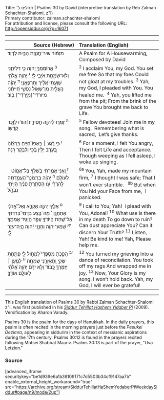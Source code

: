 <html>
<head></head>
<body>
Title: תהלים ל׳ | Psalms 30 by David (interpretive translation by Reb Zalman Schachter-Shalomi, z"l)<br />
Primary contributor: zalman.schachter-shalomi<br />
For attribution and license, please consult the following URL: <a href="http://opensiddur.org/?p=16071">http://opensiddur.org/?p=16071</a>
<p />
<hr />

<table style="margin-left: auto;margin-right: auto;" class="draggable">
<thead><tr><th id="x" style="text-align: right;">Source (Hebrew)</th><th style="text-align: left;">Translation (English)</th></tr></thead>
<tbody>
<tr>
<td style="vertical-align:top;" width="46%">
<div class="liturgy"><span lang="he">
מִזְמ֡וֹר שִׁיר־חֲנֻכַּ֖ת הַבַּ֣יִת 
לְדָוִֽד׃ 
</span></div></td>
 
<td style="vertical-align:top;" width="53%"><div class="english">
A Psalm for A Housewarming,
Composed by David
</div></td>
</tr>


<tr>
<td style="vertical-align:top;" width="46%">
<div class="liturgy"><span lang="he">
<sup>ב</sup>&nbsp;אֲרוֹמִמְךָ֣ יְ֭הוָה 
כִּ֣י דִלִּיתָ֑נִי 
וְלֹא־שִׂמַּ֖חְתָּ 
אֹיְבַ֣י לִֽי׃
<sup>ג</sup>&nbsp;יְהוָ֥ה אֱלֹהָ֑י שִׁוַּ֥עְתִּי אֵ֝לֶ֗יךָ 
וַתִּרְפָּאֵֽנִי׃
<sup>ד</sup>&nbsp;יְֽהוָ֗ה הֶֽעֱלִ֣יתָ מִן־שְׁא֣וֹל 
נַפְשִׁ֑י חִ֝יִּיתַ֗נִי 
מיורדי־[מִיָּֽרְדִי־] בֽוֹר׃ 
</span></div></td>
 
<td style="vertical-align:top;" width="53%"><div class="english">
<sup>2</sup>&nbsp;I acclaim You, my God.
You set me free
So that my foes 
Could not gloat at my troubles.
<sup>3</sup>&nbsp;Yah, my God, I pleaded with You.
You healed me. 
<sup>4</sup>&nbsp;Yah, you lifted me from the pit;
From the brink of the grave
You brought me back to Life.
</div></td>
</tr>


<tr>
<td style="vertical-align:top;" width="46%">
<div class="liturgy"><span lang="he">
<sup>ה</sup>&nbsp;זַמְּר֣וּ לַיהוָ֣ה 
חֲסִידָ֑יו 
וְ֝הוֹד֗וּ 
לְזֵ֣כֶר קָדְשֽׁוֹ׃
</span></div></td>
 
<td style="vertical-align:top;" width="53%"><div class="english">
<sup>5</sup>&nbsp;Fellow devotees! 
Join me in my song. 
Remembering what is sacred, 
Let’s give thanks.
</div></td>
</tr>


<tr>
<td style="vertical-align:top;" width="46%">
<div class="liturgy"><span lang="he">
<sup>ו</sup>&nbsp;כִּ֤י רֶ֨גַע ׀ בְּאַפּוֹ֮ 
חַיִּ֪ים בִּרְצ֫וֹנ֥וֹ 
בָּ֭עֶרֶב יָלִ֥ין בֶּ֗כִי 
וְלַבֹּ֥קֶר רִנָּֽה׃ 
</span></div></td>

<td style="vertical-align:top;" width="53%"><div class="english">
<sup>6</sup>&nbsp;For a moment, I felt You angry,
Then I felt Life and acceptance.
Though weeping as I fell asleep,
I woke up singing.
</div></td>
</tr>


<tr>
<td style="vertical-align:top;" width="46%">
<div class="liturgy"><span lang="he">
<sup>&nbsp;</sup>&nbsp;
<sup>ז</sup>&nbsp;וַ֭אֲנִי אָמַ֣רְתִּי בְשַׁלְוִ֑י 
בַּל־אֶמּ֥וֹט לְעוֹלָֽם׃ 
<sup>ח</sup>&nbsp;יְֽהוָ֗ה בִּרְצוֹנְךָ֮ הֶעֱמַ֪דְתָּה לְֽהַרְרִ֫י עֹ֥ז 
הִסְתַּ֥רְתָּ 
פָנֶ֗יךָ 
הָיִ֥יתִי נִבְהָֽל׃
</span></div></td>

<td style="vertical-align:top;" width="53%"><div class="english">
<sup>8a</sup>&nbsp;You, Yah, made my mountain firm,
<sup>7</sup>&nbsp;I thought I was safe;
That I won’t ever stumble.
<sup>&nbsp;</sup>
<sup>8b</sup>&nbsp;But when You hid 
your Face from me, 
I panicked.
</div></td>
</tr>


<tr>
<td style="vertical-align:top;" width="46%">
<div class="liturgy"><span lang="he">
<sup>ט</sup>&nbsp;אֵלֶ֣יךָ יְהוָ֣ה אֶקְרָ֑א 
וְאֶל־אֲ֝דֹנָ֗י אֶתְחַנָּֽן׃
<sup>י</sup>&nbsp;מַה־בֶּ֥צַע בְּדָמִי֮ 
בְּרִדְתִּ֪י אֶ֫ל־שָׁ֥חַת 
הֲיוֹדְךָ֥ עָפָ֑ר 
הֲיַגִּ֥יד אֲמִתֶּֽךָ׃
<sup>יא</sup>&nbsp;שְׁמַע־יְהוָ֥ה 
וְחָנֵּ֑נִי 
יְ֝הוָה הֱ&#x200d;ֽיֵה־עֹזֵ֥ר לִֽי׃ 
</span></div></td>

<td style="vertical-align:top;" width="53%"><div class="english">
<sup>9</sup>&nbsp;I call to You, Yah! 
I plead with You, Adonai!
<sup>10</sup>&nbsp;What use is there in my death
To go down to ruin?
Can dust appreciate You?
Can it discern Your Truth?
<sup>11</sup>&nbsp;Listen, Yah! 
Be kind to me!
Yah, Please help me.
</div></td>
</tr>


<tr>
<td style="vertical-align:top;" width="46%">
<div class="liturgy"><span lang="he">
<sup>יב</sup>&nbsp;הָפַ֣כְתָּ מִסְפְּדִי֮ 
לְמָח֪וֹל לִ֥י 
פִּתַּ֥חְתָּ שַׂקִּ֑י 
וַֽתְּאַזְּרֵ֥נִי שִׂמְחָֽה׃
<sup>יג</sup>&nbsp;לְמַ֤עַן ׀ יְזַמֶּרְךָ֣ כָ֭בוֹד 
וְלֹ֣א יִדֹּ֑ם 
יְהוָ֥ה אֱ֝לֹהַ֗י 
לְעוֹלָ֥ם אוֹדֶֽךָּ׃
</span></div></td>
 
<td style="vertical-align:top;" width="53%"><div class="english">
<sup>12</sup>&nbsp;You turned my grieving 
Into a dance of reconcilation.
You took off my rags 
And wrapped me in joy.
<sup>13</sup>&nbsp;Now, Your Glory is my song.
I won’t hold back.
Yah, my God,
 I will ever be grateful!
 </div></td>
 </tr>
</tbody></table>

<hr />

This English translation of Psalms 30 by Rabbi Zalman Schachter-Shalomi z"l, was first published in his <em><a href="https://opensiddur.org/siddurim/ha-ari/neo-hasidut/reb-zalmans-open-siddur-tehillat-hashem/">Siddur Tehillat Hashem Yidaber Pi</a></em> (2009). Versification by Aharon Varady.

Psalms 30 is the psalm for the days of Ḥanukkah. In the daily prayers, this psalm is often recited in the morning prayers just before the <em>Pesukei Dezimra</em>, appearing in siddurim in the context of messianic aspirations during the 17th century. Psalms 30:12 is found in the prayers recited following Motsei Shabbat Maariv. Psalms 30:13 is part of the prayer, "Uva Letzion."

<h3>Source</h3>

[advanced_iframe securitykey="be1d939e6a1b36109171c7d5503b34cf9147aa7b" enable_external_height_workaround="true" src="https://archive.org/stream/SiddurTehillatHaShemYedaberPiWeekdaySiddur#page/n9/mode/2up"]

</body>
</html>